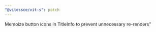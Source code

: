 ```yaml
---
"@vitessce/vit-s": patch
---
```


Memoize button icons in TitleInfo to prevent unnecessary re-renders"
